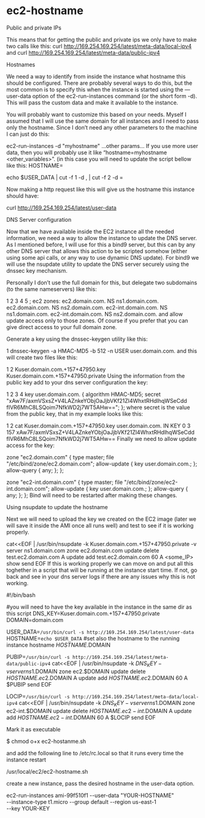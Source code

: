 # ec2-hostname



Public and private IPs

This means that for getting the public and private ips we only have to make two calls like this:
curl http://169.254.169.254/latest/meta-data/local-ipv4
and
curl http://169.254.169.254/latest/meta-data/public-ipv4

Hostnames

We need a way to identify from inside the instance what hostname this should be configured. There are probably several ways to do this, but the most common is to specify this when the instance is started using the —user-data option of the ec2-run-instances command (or the short form -d). This will pass the custom data and make it available to the instance.

You will probably want to customize this based on your needs. Myself I assumed that I will use the same domain for all instances and I need to pass only the hostname. Since I don’t need any other parameters to the machine I can just do this:

ec2-run-instances <AMI> -d "myhostname" ...other params...
If you use more user data, then you will probably use it like “hostname=myhostname <other_variables>”. (in this case you will need to update the script bellow like this: HOSTNAME=

echo $USER_DATA | cut -f 1 -d , | cut -f 2 -d =

Now making a http request like this will give us the hostname this instance should have:

curl http://169.254.169.254/latest/user-data

DNS Server configuration

Now that we have available inside the EC2 instance all the needed information, we need a way to allow the instance to update the DNS server. As I mentioned before, I will use for this a bind9 server, but this can by any other DNS server that allows this action to be scripted somehow (either using some api calls, or any way to use dynamic DNS update). For bind9 we will use the nsupdate utility to update the DNS server securely using the dnssec key mechanism.

Personally I don’t use the full domain for this, but delegate two subdomains (to the same nameservers) like this:

1
2
3
4
5
; ec2 zones:
ec2.domain.com.      NS      ns1.domain.com.
ec2.domain.com.      NS      ns2.domain.com.
ec2-int.domain.com.  NS      ns1.domain.com.
ec2-int.domain.com.  NS      ns2.domain.com.
and allow update access only to those zones. Of course if you prefer that you can give direct access to your full domain zone.

Generate a key using the dnssec-keygen utility like this:

1
dnssec-keygen -a HMAC-MD5 -b 512 -n USER user.domain.com.
and this will create two files like this:

1
2
Kuser.domain.com.+157+47950.key
Kuser.domain.com.+157+47950.private
Using the information from the public key add to your dns server configuration the key:

1
2
3
4
key user.domain.com. {
    algorithm HMAC-MD5;
    secret "xAw7F/axmVSxsZ+V4LAZnkeYObjOaJjbVKf21Zl4WhxtRHdlhqWSeCdd fIVR6MhC8LSQoim7NfkWD2j7WT5AHw==";
};
where secret is the value from the public key, that in my example looks like this:

1
2
cat Kuser.domain.com.+157+47950.key
user.domain.com. IN KEY 0 3 157 xAw7F/axmVSxsZ+V4LAZnkeYObjOaJjbVKf21Zl4WhxtRHdlhqWSeCdd fIVR6MhC8LSQoim7NfkWD2j7WT5AHw==
Finally we need to allow update access for the key:

zone "ec2.domain.com"
{
    type master;
    file "/etc/bind/zone/ec2.domain.com";
    allow-update { key user.domain.com.; };
    allow-query { any; };
};

zone "ec2-int.domain.com"
{
    type master;
    file "/etc/bind/zone/ec2-int.domain.com";
    allow-update { key user.domain.com.; };
    allow-query { any; };
};
Bind will need to be restarted after making these changes.

Using nsupdate to update the hostname

Next we will need to upload the key we created on the EC2 image (later we will save it inside the AMI once all runs well) and test to see if it is working properly.


cat<<EOF | /usr/bin/nsupdate -k Kuser.domain.com.+157+47950.private -v
server ns1.domain.com
zone ec2.domain.com
update delete test.ec2.domain.com A
update add test.ec2.domain.com 60 A <some_IP>
show
send
EOF
If this is working properly we can move on and put all this toghether in a script that will be running at the instance start time. If not, go back and see in your dns server logs if there are any issues why this is not working.

#!/bin/bash

#you will need to have the key available in the instance in the same dir as this script
DNS_KEY=Kuser.domain.com.+157+47950.private
DOMAIN=domain.com

USER_DATA=`/usr/bin/curl -s http://169.254.169.254/latest/user-data`
HOSTNAME=`echo $USER_DATA`
#set also the hostname to the running instance
hostname $HOSTNAME.$DOMAIN

PUBIP=`/usr/bin/curl -s http://169.254.169.254/latest/meta-data/public-ipv4`
cat<<EOF | /usr/bin/nsupdate -k $DNS_KEY -v
server ns1.$DOMAIN
zone ec2.$DOMAIN
update delete $HOSTNAME.ec2.$DOMAIN A
update add $HOSTNAME.ec2.$DOMAIN 60 A $PUBIP
send
EOF

LOCIP=`/usr/bin/curl -s http://169.254.169.254/latest/meta-data/local-ipv4`
cat<<EOF | /usr/bin/nsupdate -k $DNS_KEY -v
server ns1.$DOMAIN
zone ec2-int.$DOMAIN
update delete $HOSTNAME.ec2-int.$DOMAIN A
update add $HOSTNAME.ec2-int.$DOMAIN 60 A $LOCIP
send
EOF






















Mark it as executable

$ chmod o+x ec2-hostanme.sh



and add the following line to /etc/rc.local so that it runs every time the instance restart

/usr/local/ec2/ec2-hostname.sh



create a new instance, pass the desired hostname in the user-data option.

ec2-run-instances ami-99f510f1 --user-data "YOUR-HOSTNAME" \
  --instance-type t1.micro --group default --region us-east-1 \
  --key YOUR-KEY 
